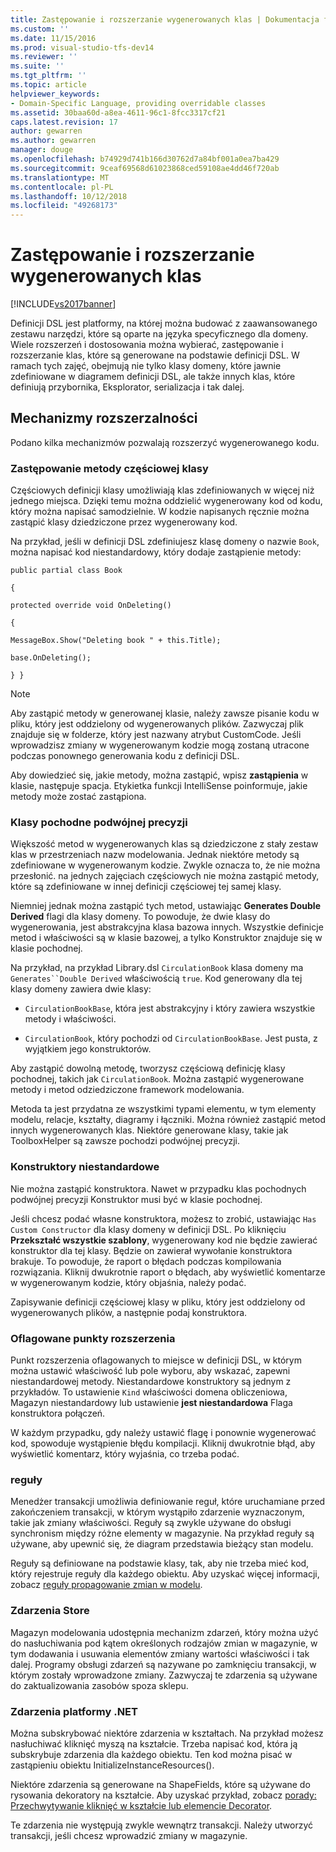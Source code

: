 ```yaml
---
title: Zastępowanie i rozszerzanie wygenerowanych klas | Dokumentacja firmy Microsoft
ms.custom: ''
ms.date: 11/15/2016
ms.prod: visual-studio-tfs-dev14
ms.reviewer: ''
ms.suite: ''
ms.tgt_pltfrm: ''
ms.topic: article
helpviewer_keywords:
- Domain-Specific Language, providing overridable classes
ms.assetid: 30baa60d-a8ea-4611-96c1-8fcc3317cf21
caps.latest.revision: 17
author: gewarren
ms.author: gewarren
manager: douge
ms.openlocfilehash: b74929d741b166d30762d7a84bf001a0ea7ba429
ms.sourcegitcommit: 9ceaf69568d61023868ced59108ae4dd46f720ab
ms.translationtype: MT
ms.contentlocale: pl-PL
ms.lasthandoff: 10/12/2018
ms.locfileid: "49268173"
---
```

# <a name="overriding-and-extending-the-generated-classes"></a>Zastępowanie i rozszerzanie wygenerowanych klas
[!INCLUDE[vs2017banner](../includes/vs2017banner.md)]

Definicji DSL jest platformy, na której można budować z zaawansowanego zestawu narzędzi, które są oparte na języka specyficznego dla domeny. Wiele rozszerzeń i dostosowania można wybierać, zastępowanie i rozszerzanie klas, które są generowane na podstawie definicji DSL. W ramach tych zajęć, obejmują nie tylko klasy domeny, które jawnie zdefiniowane w diagramem definicji DSL, ale także innych klas, które definiują przybornika, Eksplorator, serializacja i tak dalej.  
  
## <a name="extensibility-mechanisms"></a>Mechanizmy rozszerzalności  
 Podano kilka mechanizmów pozwalają rozszerzyć wygenerowanego kodu.  
  
### <a name="overriding-methods-in-a-partial-class"></a>Zastępowanie metody częściowej klasy  
 Częściowych definicji klasy umożliwiają klas zdefiniowanych w więcej niż jednego miejsca. Dzięki temu można oddzielić wygenerowany kod od kodu, który można napisać samodzielnie. W kodzie napisanych ręcznie można zastąpić klasy dziedziczone przez wygenerowany kod.  
  
 Na przykład, jeśli w definicji DSL zdefiniujesz klasę domeny o nazwie `Book`, można napisać kod niestandardowy, który dodaje zastąpienie metody:  
  
 `public partial class Book`  
  
 `{`  
  
 `protected override void OnDeleting()`  
  
 `{`  
  
 `MessageBox.Show("Deleting book " + this.Title);`  
  
 `base.OnDeleting();`  
  
 `} }`  
  
> [!NOTE]
>  Aby zastąpić metody w generowanej klasie, należy zawsze pisanie kodu w pliku, który jest oddzielony od wygenerowanych plików. Zazwyczaj plik znajduje się w folderze, który jest nazwany atrybut CustomCode. Jeśli wprowadzisz zmiany w wygenerowanym kodzie mogą zostaną utracone podczas ponownego generowania kodu z definicji DSL.  
  
 Aby dowiedzieć się, jakie metody, można zastąpić, wpisz **zastąpienia** w klasie, następuje spacja. Etykietka funkcji IntelliSense poinformuje, jakie metody może zostać zastąpiona.  
  
### <a name="double-derived-classes"></a>Klasy pochodne podwójnej precyzji  
 Większość metod w wygenerowanych klas są dziedziczone z stały zestaw klas w przestrzeniach nazw modelowania. Jednak niektóre metody są zdefiniowane w wygenerowanym kodzie. Zwykle oznacza to, że nie można przesłonić. na jednych zajęciach częściowych nie można zastąpić metody, które są zdefiniowane w innej definicji częściowej tej samej klasy.  
  
 Niemniej jednak można zastąpić tych metod, ustawiając **Generates Double Derived** flagi dla klasy domeny. To powoduje, że dwie klasy do wygenerowania, jest abstrakcyjna klasa bazowa innych. Wszystkie definicje metod i właściwości są w klasie bazowej, a tylko Konstruktor znajduje się w klasie pochodnej.  
  
 Na przykład, na przykład Library.dsl `CirculationBook` klasa domeny ma `Generates``Double Derived` właściwością `true`. Kod generowany dla tej klasy domeny zawiera dwie klasy:  
  
-   `CirculationBookBase`, która jest abstrakcyjny i który zawiera wszystkie metody i właściwości.  
  
-   `CirculationBook`, który pochodzi od `CirculationBookBase`. Jest pusta, z wyjątkiem jego konstruktorów.  
  
 Aby zastąpić dowolną metodę, tworzysz częściową definicję klasy pochodnej, takich jak `CirculationBook`. Można zastąpić wygenerowane metody i metod odziedziczone framework modelowania.  
  
 Metoda ta jest przydatna ze wszystkimi typami elementu, w tym elementy modelu, relacje, kształty, diagramy i łączniki. Można również zastąpić metod innych wygenerowanych klas. Niektóre generowane klasy, takie jak ToolboxHelper są zawsze pochodzi podwójnej precyzji.  
  
### <a name="custom-constructors"></a>Konstruktory niestandardowe  
 Nie można zastąpić konstruktora. Nawet w przypadku klas pochodnych podwójnej precyzji Konstruktor musi być w klasie pochodnej.  
  
 Jeśli chcesz podać własne konstruktora, możesz to zrobić, ustawiając `Has Custom Constructor` dla klasy domeny w definicji DSL. Po kliknięciu **Przekształć wszystkie szablony**, wygenerowany kod nie będzie zawierać konstruktor dla tej klasy. Będzie on zawierał wywołanie konstruktora brakuje. To powoduje, że raport o błędach podczas kompilowania rozwiązania. Kliknij dwukrotnie raport o błędach, aby wyświetlić komentarze w wygenerowanym kodzie, który objaśnia, należy podać.  
  
 Zapisywanie definicji częściowej klasy w pliku, który jest oddzielony od wygenerowanych plików, a następnie podaj konstruktora.  
  
### <a name="flagged-extension-points"></a>Oflagowane punkty rozszerzenia  
 Punkt rozszerzenia oflagowanych to miejsce w definicji DSL, w którym można ustawić właściwość lub pole wyboru, aby wskazać, zapewni niestandardowej metody. Niestandardowe konstruktory są jednym z przykładów. To ustawienie `Kind` właściwości domena obliczeniowa, Magazyn niestandardowy lub ustawienie **jest niestandardowa** Flaga konstruktora połączeń.  
  
 W każdym przypadku, gdy należy ustawić flagę i ponownie wygenerować kod, spowoduje wystąpienie błędu kompilacji. Kliknij dwukrotnie błąd, aby wyświetlić komentarz, który wyjaśnia, co trzeba podać.  
  
### <a name="rules"></a>reguły  
 Menedżer transakcji umożliwia definiowanie reguł, które uruchamiane przed zakończeniem transakcji, w którym wystąpiło zdarzenie wyznaczonym, takie jak zmiany właściwości. Reguły są zwykle używane do obsługi synchronism między różne elementy w magazynie. Na przykład reguły są używane, aby upewnić się, że diagram przedstawia bieżący stan modelu.  
  
 Reguły są definiowane na podstawie klasy, tak, aby nie trzeba mieć kod, który rejestruje reguły dla każdego obiektu. Aby uzyskać więcej informacji, zobacz [reguły propagowanie zmian w modelu](../modeling/rules-propagate-changes-within-the-model.md).  
  
### <a name="store-events"></a>Zdarzenia Store  
 Magazyn modelowania udostępnia mechanizm zdarzeń, który można użyć do nasłuchiwania pod kątem określonych rodzajów zmian w magazynie, w tym dodawania i usuwania elementów zmiany wartości właściwości i tak dalej. Programy obsługi zdarzeń są nazywane po zamknięciu transakcji, w którym zostały wprowadzone zmiany. Zazwyczaj te zdarzenia są używane do zaktualizowania zasobów spoza sklepu.  
  
### <a name="net-events"></a>Zdarzenia platformy .NET  
 Można subskrybować niektóre zdarzenia w kształtach. Na przykład możesz nasłuchiwać kliknięć myszą na kształcie. Trzeba napisać kod, która ją subskrybuje zdarzenia dla każdego obiektu. Ten kod można pisać w zastąpieniu obiektu InitializeInstanceResources().  
  
 Niektóre zdarzenia są generowane na ShapeFields, które są używane do rysowania dekoratory na kształcie. Aby uzyskać przykład, zobacz [porady: Przechwytywanie kliknięć w kształcie lub elemencie Decorator](../modeling/how-to-intercept-a-click-on-a-shape-or-decorator.md).  
  
 Te zdarzenia nie występują zwykle wewnątrz transakcji. Należy utworzyć transakcji, jeśli chcesz wprowadzić zmiany w magazynie.



